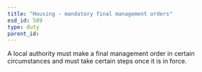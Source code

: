 ```yaml
---
title: "Housing - mandatory final management orders"
esd_id: 589
type: duty
parent_id:  
---
```


A local authority must make a final management order in certain circumstances and must take certain steps once it is in force. 

